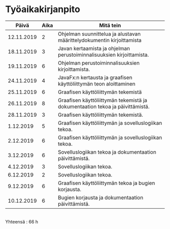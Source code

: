 # Työaikakirjanpito
Päivä | Aika | Mitä tein
---------|---------|-------------
12.11.2019 | 2 | Ohjelman suunnittelua ja alustavan määrittelydokumentin kirjoittamista
18.11.2019 | 3 | Javan kertaamista ja ohjelman perustoiminnalisuuksien kirjoittamista.
19.11.2019 | 6 | Ohjelman perustoiminnalisuuksien kirjoittamista.
24.11.2019 | 4 | JavaFx:n kertausta ja graafisen käyttöliittymän teon aloittaminen
25.11.2019 | 6 | Graafisen käyttöliittymän tekemistä
26.11.2019 | 8 | Graafisen käyttöliittymän tekemistä ja dokumentaation tekoa ja päivittämistä.
28.11.2019 | 3 | Graafisen käyttöliittymän tekemistä.
1.12.2019 | 5 | Graafisen käyttöliittymän ja sovelluslogiikan tekoa.
2.12.2019 | 6 | Graafisen käyttöliittymän ja sovelluslogiikan tekoa.
3.12.2019 | 6 | Sovelluslogiikan tekoa ja dokumentaation päivittämistä.
4.12.2019 | 3 | Sovelluslogiikan tekoa.
6.12.2019 | 2 | Sovelluslogiikan tekoa.
9.12.2019 | 6 | Graafisen käyttöliittymän tekoa ja bugien korjausta.
10.12.2019 | 6 | Bugien korjausta ja dokumentaation päivittämistä.


<br/>
Yhteensä : 66 h